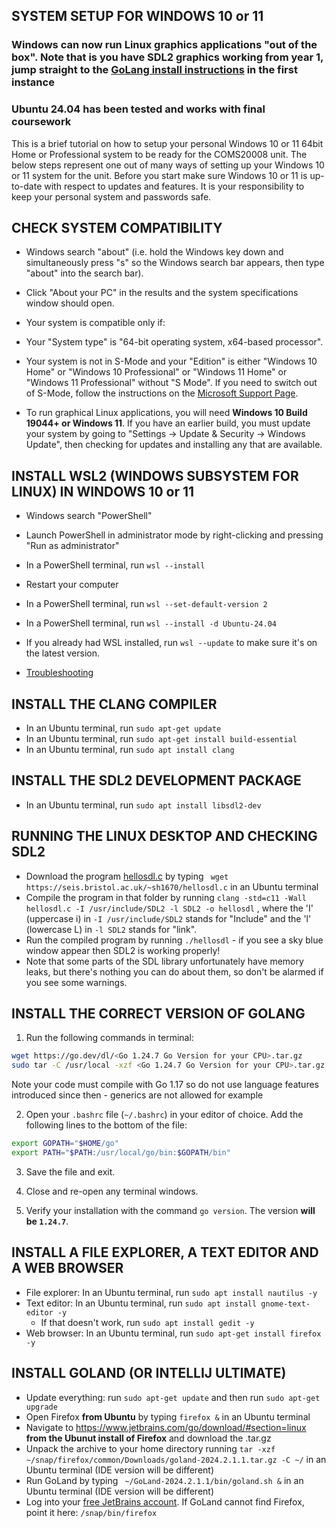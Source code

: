 ## SYSTEM SETUP FOR WINDOWS 10 or 11

### Windows can now run Linux graphics applications "out of the box". Note that is you have SDL2 graphics working from year 1, jump straight to the [GoLang install instructions](https://github.com/UoB-CSA/setup-guides/blob/master/go-install/windows.md#install-the-correct-version-of-golang) in the first instance

### Ubuntu 24.04 has been tested and works with final coursework

This is a brief tutorial on how to setup your personal Windows 10 or 11 64bit Home or Professional system to be ready for the COMS20008 unit. The below steps represent one out of many ways of setting up your Windows 10 or 11 system for the unit. Before you start make sure Windows 10 or 11 is up-to-date with respect to updates and features. It is your responsibility to keep your personal system and passwords safe.

CHECK SYSTEM COMPATIBILITY
--------------------------

*   Windows search "about" (i.e. hold the Windows key down and simultaneously press "s" so the Windows search bar appears, then type "about" into the search bar).
*   Click "About your PC" in the results and the system specifications window should open.
*   Your system is compatible only if:

*   Your "System type" is "64-bit operating system, x64-based processor".
*   Your system is not in S-Mode and your "Edition" is either "Windows 10 Home" or "Windows 10 Professional" or "Windows 11 Home" or "Windows 11 Professional" without "S Mode". If you need to switch out of S-Mode, follow the instructions on the [Microsoft Support Page](https://support.microsoft.com/en-gb/help/4456067/windows-10-switch-out-of-s-mode).
*   To run graphical Linux applications, you will need **Windows 10 Build 19044+ or Windows 11**. If you have an earlier build, you must update your system by going to "Settings -> Update & Security -> Windows Update", then checking for updates and installing any that are available.

INSTALL WSL2 (WINDOWS SUBSYSTEM FOR LINUX) IN WINDOWS 10 or 11
--------------------------

*    Windows search "PowerShell"
*    Launch PowerShell in administrator mode by right-clicking and pressing "Run as administrator"
*    In a PowerShell terminal, run `wsl --install`
*    Restart your computer
*    In a PowerShell terminal, run `wsl --set-default-version 2`
*    In a PowerShell terminal, run `wsl --install -d Ubuntu-24.04`

*    If you already had WSL installed, run `wsl --update` to make sure it's on the latest version.

*    [Troubleshooting](windows_fixes.md)

INSTALL THE CLANG COMPILER
--------------------------

*   In an Ubuntu terminal, run `sudo apt-get update`
*   In an Ubuntu terminal, run `sudo apt-get install build-essential`
*   In an Ubuntu terminal, run `sudo apt install clang`

INSTALL THE SDL2 DEVELOPMENT PACKAGE
------------------------------------

*   In an Ubuntu terminal, run `sudo apt install libsdl2-dev`

RUNNING THE LINUX DESKTOP AND CHECKING SDL2
-------------------------------------------

*   Download the program [hellosdl.c](https://seis.bristol.ac.uk/~sh1670/hellosdl.c) by typing ` wget https://seis.bristol.ac.uk/~sh1670/hellosdl.c` in an Ubuntu terminal
*   Compile the program in that folder by running `clang -std=c11 -Wall hellosdl.c -I /usr/include/SDL2 -l SDL2 -o hellosdl` , where the 'I' (uppercase i) in `-I /usr/include/SDL2` stands for "Include" and the 'l' (lowercase L) in `-l SDL2` stands for "link".
*   Run the compiled program by running `./hellosdl` - if you see a sky blue window appear then SDL2 is working properly!
*   Note that some parts of the SDL library unfortunately have memory leaks, but there's nothing you can do about them, so don't be alarmed if you see some warnings.

INSTALL THE CORRECT VERSION OF GOLANG
-------------------------------------------

1. Run the following commands in terminal:

```bash
wget https://go.dev/dl/<Go 1.24.7 Go Version for your CPU>.tar.gz
sudo tar -C /usr/local -xzf <Go 1.24.7 Go Version for your CPU>.tar.gz
```
Note your code must compile with Go 1.17 so do not use language features introduced since then - generics are not allowed for example

2. Open your `.bashrc` file (`~/.bashrc`) in your editor of choice. Add the following lines to the bottom of the file:

```bash
export GOPATH="$HOME/go"
export PATH="$PATH:/usr/local/go/bin:$GOPATH/bin"
```

3. Save the file and exit.

4. Close and re-open any terminal windows.

5. Verify your installation with the command `go version`. The version **will be `1.24.7`**.

INSTALL A FILE EXPLORER, A TEXT EDITOR AND A WEB BROWSER
-------------------------------------------

*   File explorer: In an Ubuntu terminal, run `sudo apt install nautilus -y`
*   Text editor: In an Ubuntu terminal, run `sudo apt install gnome-text-editor -y`
    - If that doesn't work, run `sudo apt install gedit -y`
*   Web browser: In an Ubuntu terminal, run `sudo apt-get install firefox -y`

<!-- https://download.jetbrains.com/go/goland-2024.2.1.1.tar.gz -->

INSTALL GOLAND (OR INTELLIJ ULTIMATE) 
-------------------------------------------
* Update everything: run `sudo apt-get update` and then run `sudo apt-get upgrade`
* Open Firefox **from Ubuntu** by typing `firefox &` in an Ubuntu terminal
* Navigate to https://www.jetbrains.com/go/download/#section=linux **from the Ubunut install of Firefox** and download the .tar.gz
* Unpack the archive to your home directory running `tar -xzf ~/snap/firefox/common/Downloads/goland-2024.2.1.1.tar.gz -C ~/` in an Ubuntu terminal (IDE version will be different)
* Run GoLand by typing ` ~/GoLand-2024.2.1.1/bin/goland.sh &` in an Ubuntu terminal (IDE version will be different)
* Log into your [free JetBrains account](https://www.jetbrains.com/community/education/#students). If GoLand cannot find Firefox, point it here: `/snap/bin/firefox`
  
